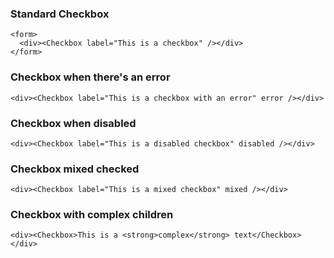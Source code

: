### Standard Checkbox

```
<form>
  <div><Checkbox label="This is a checkbox" /></div>
</form>
```

### Checkbox when there's an error

```
<div><Checkbox label="This is a checkbox with an error" error /></div>
```

### Checkbox when disabled

```
<div><Checkbox label="This is a disabled checkbox" disabled /></div>
```

### Checkbox mixed checked

```
<div><Checkbox label="This is a mixed checkbox" mixed /></div>
```

### Checkbox with complex children

```
<div><Checkbox>This is a <strong>complex</strong> text</Checkbox></div>
```
